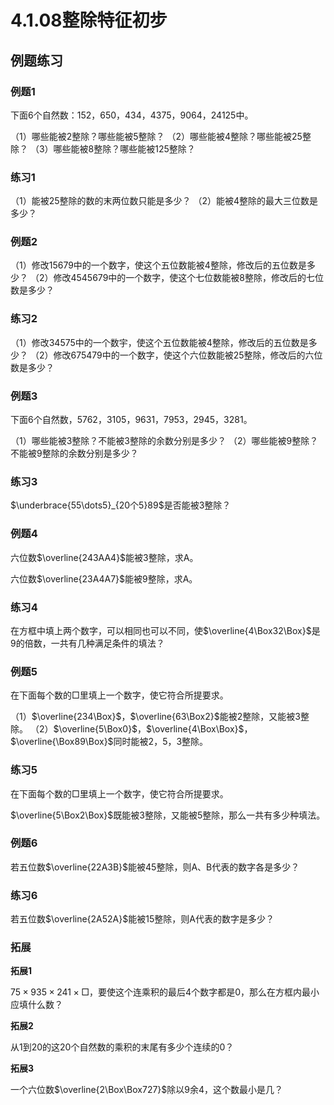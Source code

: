 # 4.1.08整除特征初步

## 例题练习

### **例题1**

下面6个自然数：152，650，434，4375，9064，24125中。

（1）哪些能被2整除？哪些能被5整除？
（2）哪些能被4整除？哪些能被25整除？
（3）哪些能被8整除？哪些能被125整除？



### **练习1**

（1）能被25整除的数的末两位数只能是多少？
（2）能被4整除的最大三位数是多少？



### **例题2**

（1）修改15679中的一个数字，使这个五位数能被4整除，修改后的五位数是多少？
（2）修改4545679中的一个数字，使这个七位数能被8整除，修改后的七位数是多少？



### **练习2**

（1）修改34575中的一个数宇，使这个五位数能被4整除，修改后的五位数是多少？
（2）修改675479中的一个数字，使这个六位数能被25整除，修改后的六位数是多少？



### **例题3**

下面6个自然数，5762，3105，9631，7953，2945，3281。

（1）哪些能被3整除？不能被3整除的余数分别是多少？
（2）哪些能被9整除？不能被9整除的余数分别是多少？



### **练习3**

$\underbrace{55\dots5}_{20个5}89$是否能被3整除？



### **例题4**

六位数$\overline{243AA4}$能被3整除，求A。

六位数$\overline{23A4A7}$能被9整除，求A。



### **练习4**

在方框中填上两个数字，可以相同也可以不同，使$\overline{4\Box32\Box}$是9的倍数，一共有几种满足条件的填法？



### **例题5**

在下面每个数的$\Box$里填上一个数字，使它符合所提要求。

（1）$\overline{234\Box}$，$\overline{63\Box2}$能被2整除，又能被3整除。
（2）$\overline{5\Box0}$，$\overline{4\Box\Box}$，$\overline{\Box89\Box}$同时能被2，5，3整除。



### **练习5**

在下面每个数的$\Box$里填上一个数字，使它符合所提要求。

$\overline{5\Box2\Box}$既能被3整除，又能被5整除，那么一共有多少种填法。



### **例题6**

若五位数$\overline{22A3B}$能被45整除，则A、B代表的数字各是多少？



### **练习6**

若五位数$\overline{2A52A}$能被15整除，则A代表的数字是多少？



### 拓展

**拓展1**

$75\times935\times241\times\Box$，要使这个连乘积的最后4个数字都是0，那么在方框内最小应填什么数？



**拓展2**

从1到20的这20个自然数的乘积的末尾有多少个连续的0？



**拓展3**

一个六位数$\overline{2\Box\Box727}$除以9余4，这个数最小是几？




